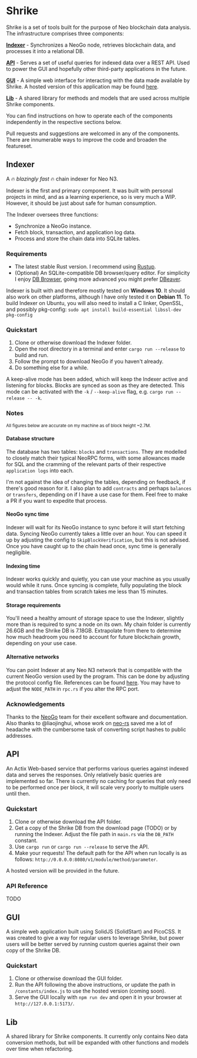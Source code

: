 # Shrike

Shrike is a set of tools built for the purpose of Neo blockchain data analysis. The infrastructure comprises three components:

**[Indexer](https://github.com/EdgeDLT/shrike#indexer)** - Synchronizes a NeoGo node, retrieves blockchain data, and processes it into a relational DB.

**[API](https://github.com/EdgeDLT/shrike#api)** - Serves a set of useful queries for indexed data over a REST API. Used to power the GUI and hopefully other third-party applications in the future.

**[GUI](https://github.com/EdgeDLT/shrike#gui)** - A simple web interface for interacting with the data made available by Shrike. A hosted version of this application may be found [here](https://google.com).

**[Lib](https://github.com/EdgeDLT/shrike#lib)** - A shared library for methods and models that are used across multiple Shrike components.

You can find instructions on how to operate each of the components independently in the respective sections below.

Pull requests and suggestions are welcomed in any of the components. There are innumerable ways to improve the code and broaden the featureset.

## Indexer

A 🔥 *blazingly fast* 🔥 chain indexer for Neo N3.

Indexer is the first and primary component. It was built with personal projects in mind, and as a learning experience, so is very much a WIP. However, it should be just about safe for human consumption.

The Indexer oversees three functions:

* Synchronize a NeoGo instance.
* Fetch block, transaction, and application log data.
* Process and store the chain data into SQLite tables.

### Requirements

* The latest stable Rust version. I recommend using [Rustup](https://rustup.rs/).
* (Optional) An SQLite-compatible DB browser/query editor. For simplicity I enjoy [DB Browser](https://sqlitebrowser.org/), going more advanced you might prefer [DBeaver](https://dbeaver.io/).

Indexer is built with and therefore mostly tested on **Windows 10**. It should also work on other platforms, although I have only tested it on **Debian 11**. To build Indexer on Ubuntu, you will also need to install a C linker, OpenSSL, and possibly pkg-config:
`sudo apt install build-essential libssl-dev pkg-config`

### Quickstart

1. Clone or otherwise download the Indexer folder.
2. Open the root directory in a terminal and enter `cargo run --release` to build and run.
3. Follow the prompt to download NeoGo if you haven't already.
4. Do something else for a while.

A keep-alive mode has been added, which will keep the Indexer active and listening for blocks. Blocks are synced as soon as they are detected. This mode can be activated with the `-k` / `--keep-alive` flag, e.g. `cargo run --release -- -k`.

### Notes

<sup>All figures below are accurate on my machine as of block height ~2.7M.</sup>

#### Database structure

The database has two tables: `blocks` and `transactions`. They are modelled to closely match their typical NeoRPC forms, with some allowances made for SQL and the cramming of the relevant parts of their respective `application logs` into each.

I'm not against the idea of changing the tables, depending on feedback, if there's good reason for it. I also plan to add `contracts` and perhaps `balances` or `transfers`, depending on if I have a use case for them. Feel free to make a PR if you want to expedite that process.

#### NeoGo sync time

Indexer will wait for its NeoGo instance to sync before it will start fetching data. Syncing NeoGo currently takes a little over an hour. You can speed it up by adjusting the config to `SkipBlockVerification`, but this is not advised. Once you have caught up to the chain head once, sync time is generally negligible.

#### Indexing time

Indexer works quickly and quietly, you can use your machine as you usually would while it runs. Once syncing is complete, fully populating the block and transaction tables from scratch takes me less than 15 minutes.

#### Storage requirements

You'll need a healthy amount of storage space to use the Indexer, slightly more than is required to sync a node on its own. My chain folder is currently 26.6GB and the Shrike DB is 7.18GB. Extrapolate from there to determine how much headroom you need to account for future blockchain growth, depending on your use case.

#### Alternative networks

You can point Indexer at any Neo N3 network that is compatible with the current NeoGo version used by the program. This can be done by adjusting the protocol config file. References can be found [here](https://github.com/nspcc-dev/neo-go/tree/master/config). You may have to adjust the `NODE_PATH` in `rpc.rs` if you alter the RPC port.

### Acknowledgements

Thanks to the [NeoGo](https://github.com/nspcc-dev/neo-go) team for their excellent software and documentation. Also thanks to @liaojinghui, whose work on [neo-rs](https://github.com/Liaojinghui/neo-rs/) saved me a lot of headache with the cumbersome task of converting script hashes to public addresses.

## API

An Actix Web-based service that performs various queries against indexed data and serves the responses. Only relatively basic queries are implemented so far. There is currently no caching for queries that only need to be performed once per block, it will scale very poorly to multiple users until then.

### Quickstart

1. Clone or otherwise download the API folder.
2. Get a copy of the Shrike DB from the download page (TODO) or by running the Indexer. Adjust the file path in `main.rs` via the `DB_PATH` constant.
3. Use `cargo run` or `cargo run --release` to serve the API.
4. Make your requests! The default path for the API when run locally is as follows: `http://0.0.0.0:8080/v1/module/method/parameter`.

A hosted version will be provided in the future.

### API Reference

TODO

## GUI

A simple web application built using SolidJS (SolidStart) and PicoCSS. It was created to give a way for regular users to leverage Shrike, but power users will be better served by running custom queries against their own copy of the Shrike DB.

### Quickstart

1. Clone or otherwise download the GUI folder.
2. Run the API following the above instructions, or update the path in `/constants/index.js` to use the hosted version (coming soon).
3. Serve the GUI locally with `npm run dev` and open it in your browser at `http://127.0.0.1:5173/`.

## Lib

A shared library for Shrike components. It currently only contains Neo data conversion methods, but will be expanded with other functions and models over time when refactoring.
